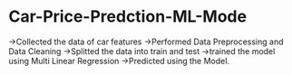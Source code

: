 # Car-Price-Predction-ML-Mode
->Collected the data of car features
->Performed Data Preprocessing and Data Cleaning
->Splitted the data into train and test
->trained the model using Multi Linear Regression
->Predicted using the Model.
